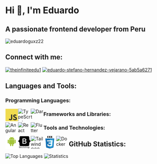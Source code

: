 # Hi 👋, I'm Eduardo
## A passionate frontend developer from Peru

<p align="left"> <img src="https://komarev.com/ghpvc/?username=eduardoguxz22&label=Profile%20views&color=0e75b6&style=flat" alt="eduardoguxz22" /> </p>

## Connect with me:
<p align="left">
  <a href="https://twitter.com/theinfiniteedu1" target="blank"><img align="center" src="https://raw.githubusercontent.com/rahuldkjain/github-profile-readme-generator/master/src/images/icons/Social/twitter.svg" alt="theinfiniteedu1" height="30" width="40" /></a>
  <a href="https://linkedin.com/in/eduardo-stefano-hernandez-vejarano-5ab5a6271" target="blank"><img align="center" src="https://raw.githubusercontent.com/rahuldkjain/github-profile-readme-generator/master/src/images/icons/Social/linked-in-alt.svg" alt="eduardo-stefano-hernandez-vejarano-5ab5a6271" height="30" width="40" /></a>
</p>

## Languages and Tools:

### Programming Languages:
<img align="left" src="https://raw.githubusercontent.com/devicons/devicon/master/icons/javascript/javascript-original.svg" alt="JavaScript" width="40" height="40"/> 
<img align="left" src="https://www.vectorlogo.zone/logos/typescriptlang/typescriptlang-icon.svg" alt="TypeScript" width="40" height="40"/>
<img align="left" src="https://dart.dev/assets/shared/dart/icon/64.png" alt="Dart" width="40" height="40"/>

### Frameworks and Libraries:
<img align="left" src="https://angular.io/assets/images/logos/angular/angular.svg" alt="Angular" width="40" height="40"/>
<img align="left" src="https://reactjs.org/logo-og.png" alt="React" width="40" height="40"/>
<img align="left" src="https://flutter.dev/images/favicon.png" alt="Flutter" width="40" height="40"/>

### Tools and Technologies:
<img align="left" src="https://raw.githubusercontent.com/devicons/devicon/master/icons/android/android-original-wordmark.svg" alt="Android" width="40" height="40"/> 
<img align="left" src="https://raw.githubusercontent.com/devicons/devicon/master/icons/bootstrap/bootstrap-plain-wordmark.svg" alt="Bootstrap" width="40" height="40"/>
<img align="left" src="https://www.vectorlogo.zone/logos/tailwindcss/tailwindcss-icon.svg" alt="Tailwind CSS" width="40" height="40"/>
<img align="left" src="https://raw.githubusercontent.com/devicons/devicon/master/icons/css3/css3-original-wordmark.svg" alt="CSS3" width="40" height="40"/>
<img align="left" src="https://www.vectorlogo.zone/logos/docker/docker-icon.svg" alt="Docker" width="40" height="40"/>



## GitHub Statistics:
![Top Languages](https://github-readme-stats.vercel.app/api/top-langs?username=eduardoguxz22&show_icons=true&locale=en&layout=compact)
![Statistics](https://github-readme-stats.vercel.app/api?username=eduardoguxz22&show_icons=true&locale=en)
